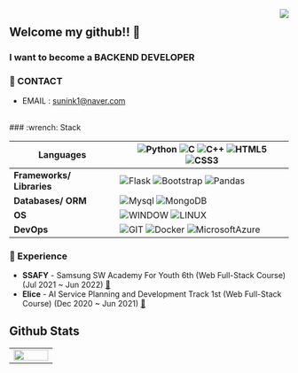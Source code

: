 <div align="right">
  <a href="https://hits.seeyoufarm.com">
    <img src="https://hits.seeyoufarm.com/api/count/incr/badge.svg?url=https%3A%2F%2Fgithub.com%2Finsun-kang&count_bg=%23769CDD&title_bg=%238E8E8E&icon=github.svg&icon_color=%23E7E7E7&title=hits&edge_flat=false" align="right" />
  </a>
</div> 



## Welcome my github!! 👋

### I want to become a **BACKEND DEVELOPER**

### :email: CONTACT
* EMAIL : sunink1@naver.com

<br />
### :wrench: Stack 

|**Languages**|![Python](https://img.shields.io/badge/-Python-3776AB?&logo=python&logoColor=white) ![C](https://img.shields.io/badge/-C-A8B9CC?&logo=c&logoColor=white) ![C++](https://img.shields.io/badge/-c++-00599C?&logo=cplusplus&logoColor=white) ![HTML5](https://img.shields.io/badge/-HTML5-E34F26?&logo=html5&logoColor=white) ![CSS3](https://img.shields.io/badge/-CSS3-1572B6?&logo=css3&logoColor=white)|
|---|---------|
|**Frameworks/ Libraries**|![Flask](https://img.shields.io/badge/-Flask-000000?&logo=Flask&logoColor=white) ![Bootstrap](https://img.shields.io/badge/-Bootstrap-7952B3?&logo=Bootstrap&logoColor=white) ![Pandas](https://img.shields.io/badge/-Pandas-150458?&logo=Pandas&logoColor=white)|
|**Databases/ ORM**|![Mysql](https://img.shields.io/badge/-Mysql-4479A1?&logo=Mysql&logoColor=white) ![MongoDB](https://img.shields.io/badge/-MongoDB-47A248?&logo=MongoDB&logoColor=white)|
|**OS**|![WINDOW](https://img.shields.io/badge/-WINDOW-0078D6?&logo=WINDOW&logoColor=white) ![LINUX](https://img.shields.io/badge/-LINUX-FCC624?&logo=LINUX&logoColor=white)|
|**DevOps**|![GIT](https://img.shields.io/badge/-GIT-F05032?&logo=GIT&logoColor=white) ![Docker](https://img.shields.io/badge/-Docker-2496ED?&logo=Docker&logoColor=white) ![MicrosoftAzure](https://img.shields.io/badge/-MicrosoftAzure-0078D4?&logo=MicrosoftAzure&logoColor=white)|
 
### :running: Experience
- **SSAFY** - Samsung SW Academy For Youth 6th (Web Full-Stack Course) (Jul 2021 ~ Jun 2022) [:link:](https://www.ssafy.com/ksp/jsp/swp/swpMain.jsp)
- **Elice** - AI Service Planning and Development Track 1st (Web Full-Stack Course) (Dec 2020 ~ Jun 2021) [:link:](https://elicetrack.oopy.io/)


## Github Stats

<table>
  <tr>
    <td valign="top" width="50%">
      <img src="https://github-readme-stats.vercel.app/api?username=insun-kang&show_icons=true&count_private=true&theme=react" align="left" style="width: 100%" />
    </td>
  </tr>
</table>


